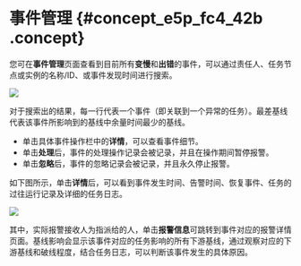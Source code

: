 # 事件管理 {#concept_e5p_fc4_42b .concept}

您可在**事件管理**页面查看到目前所有**变慢**和**出错**的事件，可以通过责任人、任务节点或实例的名称/ID、或事件发现时间进行搜索。

![](http://static-aliyun-doc.oss-cn-hangzhou.aliyuncs.com/assets/img/16371/15481779487451_zh-CN.png)

对于搜索出的结果，每一行代表一个事件（即关联到一个异常的任务）。最差基线代表该事件所影响到的基线中余量时间最少的基线。

-   单击具体事件操作栏中的**详情**，可以查看事件细节。
-   单击**处理**后，事件的处理操作记录会被记录，并且在操作期间暂停报警。
-   单击**忽略**后，事件的忽略记录会被记录，并且永久停止报警。

如下图所示，单击**详情**后，可以看到事件发生时间、告警时间、恢复事件、任务的过往运行记录及详细的任务日志。

![](http://static-aliyun-doc.oss-cn-hangzhou.aliyuncs.com/assets/img/16371/15481779487452_zh-CN.png)

其中，实际报警接收人为指派给的人，单击**报警信息**可跳转到事件对应的报警详情页面。基线影响会显示该事件对应的任务影响的所有下游基线，通过观察对应的下游基线和破线程度，结合任务日志，可以判断该事件发生的具体原因。

